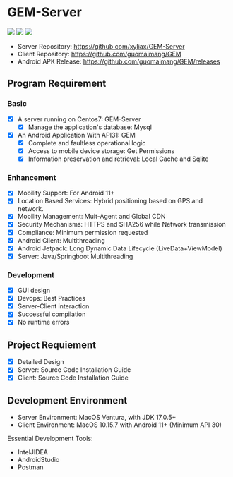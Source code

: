 # GEM-Server

![](https://img.shields.io/badge/Gradle%20Build%20Android-Pass-brightgreen) 
![](https://img.shields.io/badge/Maven%20Build-Pass-brightgreen) 
![](https://img.shields.io/badge/coverage-94%25-brightgreen)

- Server Repository: https://github.com/xyliax/GEM-Server
- Client Repository: https://github.com/guomaimang/GEM
- Android APK Release: https://github.com/guomaimang/GEM/releases

## Program Requirement

### Basic

- [x] A server running on Centos7: GEM-Server
    - [x] Manage the application's database: Mysql
- [x] An Android Application With API31: GEM
    - [x] Complete and faultless operational logic
    - [x] Access to mobile device storage: Get Permissions
    - [x] Information preservation and retrieval: Local Cache and Sqlite

### Enhancement

- [x] Mobility Support: For Android 11+
- [x] Location Based Services: Hybrid positioning based on GPS and network.
- [x] Mobility Management: Muit-Agent and Global CDN
- [x] Security Mechanisms: HTTPS and SHA256 while Network transmission 
- [x] Compliance: Minimum permission requested
- [x] Android Client: Multithreading
- [x] Android Jetpack: Long Dynamic Data Lifecycle (LiveData+ViewModel)
- [x] Server: Java/Springboot Multithreading

### Development

- [x] GUI design
- [x] Devops: Best Practices
- [x] Server-Client interaction
- [x] Successful compilation
- [x] No runtime errors

## Project Requiement

- [x] Detailed Design
- [x] Server: Source Code Installation Guide
- [x] Client: Source Code Installation Guide

## Development Environment

- Server Environment: MacOS Ventura, with JDK 17.0.5+
- Client Environment: MacOS 10.15.7 with Android 11+ (Minimum API 30)

Essential Development Tools:

- IntelJIDEA
- AndroidStudio
- Postman


